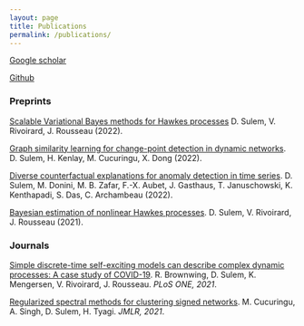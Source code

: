```yaml
---
layout: page
title: Publications
permalink: /publications/
---
```


[Google scholar](https://scholar.google.com/citations?user=FMBP1AsAAAAJ&hl=fr)

[Github](https://github.com/dsulem/)


### Preprints

[Scalable Variational Bayes methods for Hawkes processes](https://arxiv.org/abs/2212.00293) D. Sulem, V. Rivoirard, J. Rousseau (2022). 

[Graph similarity learning for change-point detection in dynamic networks](https://arxiv.org/abs/2203.15470). D. Sulem, H. Kenlay, M. Cucuringu, X. Dong (2022).


[Diverse counterfactual explanations for anomaly detection in time series](https://arxiv.org/abs/2203.11103).  D. Sulem, M. Donini, M. B. Zafar, F.-X. Aubet, J. Gasthaus, T. Januschowski, K. Kenthapadi, S. Das, C. Archambeau (2022).

[Bayesian estimation of nonlinear Hawkes processes](https://arxiv.org/abs/2103.17164). D. Sulem, V. Rivoirard, J. Rousseau (2021). 

### Journals

[Simple discrete-time self-exciting models can describe complex dynamic processes: A case study of COVID-19](https://journals.plos.org/plosone/article?id=10.1371/journal.pone.0250015). R. Brownwing, D. Sulem, K. Mengersen, V. Rivoirard, J. Rousseau. *PLoS ONE, 2021*.

[Regularized spectral methods for clustering signed networks](https://www.jmlr.org/papers/v22/20-1289.html). M. Cucuringu, A. Singh, D. Sulem, H. Tyagi. *JMLR, 2021*.
